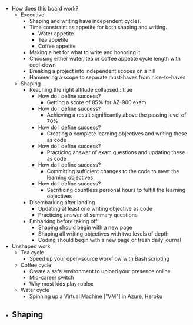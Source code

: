 - How does this board work?
	- Executive
		- Shaping and writing have independent cycles.
		- Time constraint as appetite for both shaping and writing.
			- Water appetite
			- Tea appetite
			- Coffee appetite
		- Making a bet for what to write and honoring it.
		- Choosing either water, tea or coffee appetite cycle length with cool-down
		- Breaking a project into independent scopes on a hill
		- Hammering a scope to separate must-haves from nice-to-haves
	- Shaping
		- Reaching the right altitude
		  collapsed:: true
			- How do I define success?
				- Getting a score of 85% for AZ-900 exam
			- How do I define success?
				- Achieving a result significantly above the passing level of 70%
			- How do I define success?
				- Creating a complete learning objectives and writing these as code
			- How do I define success?
				- Practicing answer of exam questions and updating these as code
			- How do I define success?
				- Committing sufficient changes to the code to meet the learning objectives
			- How do I define success?
				- Sacrificing countless personal hours to fulfill the learning objectives
		- Disembarking after landing
			- Updating at least one writing objective as code
			- Practicing answer of summary questions
		- Embarking before taking off
			- Shaping should begin with a new page
			- Shaping all writing objectives with two levels of depth
			- Coding should begin with a new page or fresh daily journal
- Unshaped work
	- Tea cycle
		- Speed up your open-source workflow with Bash scripting
	- Coffee cycle
		- Create a safe environment to upload your presence online
		- Mid-career switch
		- Why most kids play roblox
	- Water cycle
		- Spinning up a Virtual Machine ["VM"] in Azure, Heroku
- Shaping
	-